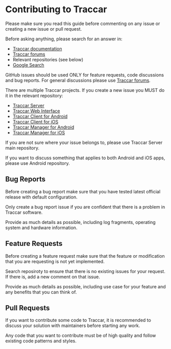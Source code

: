 # Contributing to Traccar

Please make sure you read this guide before commenting on any issue or creating a new issue or pull request.

Before asking anything, please search for an answer in:

- [Traccar documentation](https://www.trackmont.com/documentation/)
- [Traccar forums](https://www.trackmont.com/forums/)
- Relevant repositories (see below)
- [Google Search](https://www.google.com/)

GitHub issues should be used ONLY for feature requests, code discussions and bug reports. For general discussions please use [Traccar forums](https://www.trackmont.com/forums/).

There are multiple Traccar projects. If you create a new issue you MUST do it in the relevant repository:

- [Traccar Server](https://github.com/tananaev/trackmont/issues)
- [Traccar Web Interface](https://github.com/tananaev/trackmont-web/issues)
- [Traccar Client for Android](https://github.com/tananaev/trackmont-client-android/issues)
- [Traccar Client for iOS](https://github.com/tananaev/trackmont-client-ios/issues)
- [Traccar Manager for Android](https://github.com/tananaev/trackmont-manager-android/issues)
- [Traccar Manager for iOS](https://github.com/tananaev/trackmont-manager-ios/issues)

If you are not sure where your issue belongs to, please use Traccar Server main repository.

If you want to discuss something that applies to both Android and iOS apps, please use Android repository.

## Bug Reports

Before creating a bug report make sure that you have tested latest official release with default configuration.

Only create a bug report issue if you are confident that there is a problem in Traccar software.

Provide as much details as possible, including log fragments, operating system and hardware information.

## Feature Requests

Before creating a feature request make sure that the feature or modification that you are requesting is not yet implemented.

Search reposiroty to ensure that there is no existing issues for your request. If there is, add a new comment on that issue.

Provide as much details as possible, including use case for your feature and any benefits that you can think of.

## Pull Requests

If you want to contribute some code to Traccar, it is recommended to discuss your solution with maintainers before starting any work.

Any code that you want to contribute must be of high quality and follow existing code patterns and styles.
